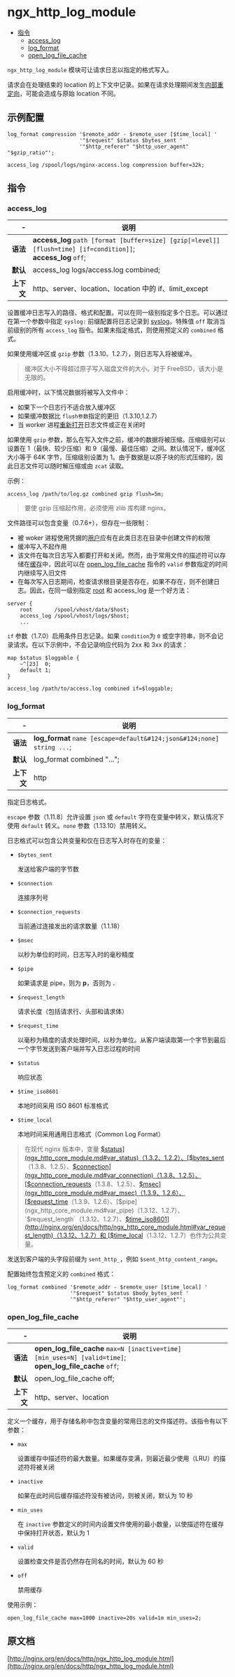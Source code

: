 # ngx_http_log_module

- [指令](#directives)
    - [access_log](#access_log)
    - [log_format](#log_format)
    - [open_log_file_cache](#open_log_file_cache)

`ngx_http_log_module` 模块可让请求日志以指定的格式写入。

请求会在处理结束的 location 的上下文中记录。如果在请求处理期间发生[内部重定向](ngx_http_core_module.md#internal)，可能会造成与原始 location 不同。

<a id="example_configuration"></a>

## 示例配置

```nginx
log_format compression '$remote_addr - $remote_user [$time_local] '
                       '"$request" $status $bytes_sent '
                       '"$http_referer" "$http_user_agent" "$gzip_ratio"';

access_log /spool/logs/nginx-access.log compression buffer=32k;
```

<a id="directives"></a>

## 指令

### access_log

|\-|说明|
|------:|------|
|**语法**|**access_log** `path [format [buffer=size] [gzip[=level]] [flush=time] [if=condition]]`; <br /> **access_log** `off`;|
|**默认**|access_log logs/access.log combined;|
|**上下文**|http、server、location、location 中的 if、limit_except|

设置缓冲日志写入的路径、格式和配置。可以在同一级别指定多个日志。可以通过在第一个参数中指定 `syslog:` 前缀配置将日志记录到 [syslog](../../介绍/记录日志到syslog.md)。特殊值 `off` 取消当前级别的所有 `access_log` 指令。如果未指定格式，则使用预定义的 `combined` 格式。

如果使用缓冲区或 `gzip` 参数（1.3.10、1.2.7），则日志写入将被缓冲。

> 缓冲区大小不得超过原子写入磁盘文件的大小。对于 FreeBSD，该大小是无限的。

启用缓冲时，以下情况数据将被写入文件中：

- 如果下一个日志行不适合放入缓冲区
- 如果缓冲数据比 `flush参数`指定的更旧（1.3.10,1.2.7）
- 当 worker 进程[重新打开](../../介绍/控制nginx.md)日志文件或正在关闭时

如果使用 `gzip` 参数，那么在写入文件之前，缓冲的数据将被压缩。压缩级别可以设置在 1（最快、较少压缩）和 9（最慢、最佳压缩）之间。默认情况下，缓冲区大小等于 64K 字节，压缩级别设置为 1。由于数据是以原子块的形式压缩的，因此日志文件可以随时解压缩或由 `zcat` 读取。

示例：

```nginx
access_log /path/to/log.gz combined gzip flush=5m;
```

> 要使 gzip 压缩起作用，必须使用 zlib 库构建 nginx。

文件路径可以包含变量（0.7.6+），但存在一些限制：

- 被 woker 进程使用凭据的[用户](ngx_core_module.md#user)应有在此类日志在目录中创建文件的权限
- 缓冲写入不起作用
- 该文件在每次日志写入都要打开和关闭。然而，由于常用文件的描述符可以存储在[缓存](#open_log_file_cache)中，因此可以在 [open_log_file_cache](#open_log_file_cache) 指令的 `valid` 参数指定的时间内继续写入旧文件
- 在每次写入日志期间，检查请求根目录是否存在，如果不存在，则不创建日志。因此，在同一级别指定 [root](ngx_http_core_module.md#root) 和 access_log 是一个好方法：

```nginx
server {
    root       /spool/vhost/data/$host;
    access_log /spool/vhost/logs/$host;
    ...
```

`if` 参数（1.7.0）启用条件日志记录。如果 `condition`为 `0` 或空字符串，则不会记录请求。在以下示例中，不会记录响应代码为 2xx 和 3xx 的请求：

```nginx
map $status $loggable {
    ~^[23]  0;
    default 1;
}

access_log /path/to/access.log combined if=$loggable;
```

### log_format

|\-|说明|
|------:|------|
|**语法**|**log_format** `name [escape=default&#124;json&#124;none] string ...`;|
|**默认**|log_format combined "...";|
|**上下文**|http|

指定日志格式。

`escape` 参数（1.11.8）允许设置 `json` 或 `default` 字符在变量中转义，默认情况下使用 `default` 转义。`none` 参数（1.13.10）禁用转义。

日志格式可以包含公共变量和仅在日志写入时存在的变量：

- `$bytes_sent`

    发送给客户端的字节数

- `$connection`

    连接序列号

- `$connection_requests`

    当前通过连接发出的请求数量（1.1.18）

- `$msec`

    以秒为单位的时间，日志写入时的毫秒精度

- `$pipe`

    如果请求是 pipe，则为 **p**，否则为 **.**

- `$request_length`

    请求长度（包括请求行、头部和请求体）

- `$request_time`

    以毫秒为精度的请求处理时间，以秒为单位。从客户端读取第一个字节到最后一个字节发送到客户端并写入日志过程的时间

- `$status`

    响应状态

- `$time_iso8601`

    本地时间采用 ISO 8601 标准格式

- `$time_local`

    本地时间采用通用日志格式（Common Log Format）

> 在现代 nginx 版本中，变量 [$status](ngx_http_core_module.md#var_status)（1.3.2、1.2.2）、[$bytes_sent](ngx_http_core_module.md#var_bytes_sent)（1.3.8、1.2.5）、[$connection](ngx_http_core_module.md#var_connection)（1.3.8、1.2.5）、[$connection_requests](ngx_http_core_module.md#var_connection_requests)（1.3.8、1.2.5）、[$msec](ngx_http_core_module.md#var_msec)（1.3.9、1.2.6）、[$request_time](ngx_http_core_module.md#var_request_time)（1.3.9、1.2.6）、[$pipe](ngx_http_core_module.md#var_pipe)（1.3.12、1.2.7）、`$request_length`（1.3.12、1.2.7）、[$time_iso8601](http://nginx.org/en/docs/http/ngx_http_core_module.html#var_request_length)（1.3.12、1.2.7）和 [$time_local](ngx_http_core_module.md#var_time_local)（1.3.12、1.2.7）也作为公共变量。

发送到客户端的头字段前缀为 `sent_http_`，例如 `$sent_http_content_range`。

配置始终包含预定义的 `combined` 格式：

```nginx
log_format combined '$remote_addr - $remote_user [$time_local] '
                    '"$request" $status $body_bytes_sent '
                    '"$http_referer" "$http_user_agent"';
```

### open_log_file_cache

|\-|说明|
|------:|------|
|**语法**|**open_log_file_cache** `max=N [inactive=time] [min_uses=N] [valid=time]`; <br /> **open_log_file_cache** `off`;|
|**默认**|open_log_file_cache off;|
|**上下文**|http、server、location|

定义一个缓存，用于存储名称中包含变量的常用日志的文件描述符。该指令有以下参数：

- `max`

    设置缓存中描述符的最大数量。如果缓存变满，则最近最少使用（LRU）的描述符将被关闭

- `inactive`

    如果在此时间后缓存描述符没有被访问，则被关闭，默认为 10 秒

- `min_uses`

    在 `inactive` 参数定义的时间内设置文件使用的最小数量，以使描述符在缓存中保持打开状态，默认为 1

- `valid`

    设置检查文件是否仍然存在同名的时间，默认为 60 秒

- `off`

    禁用缓存

使用示例：

```nginx
open_log_file_cache max=1000 inactive=20s valid=1m min_uses=2;
```

## 原文档

[http://nginx.org/en/docs/http/ngx_http_log_module.html](http://nginx.org/en/docs/http/ngx_http_log_module.html)